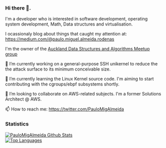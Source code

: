 ### Hi there 👋. 

I'm a developer who is interested in software development, operating system development, Math, Data structures and virtualisation.

I ocassionaly blog about things that caught my attention at: https://medium.com/@paulo.miguel.almeida.rodenas

I'm the owner of the [Auckland Data Structures and Algorithms Meetup group](https://www.meetup.com/Auckland-Programming-Algorithms-and-Performance/)

🔭 I’m currently working on a general-purpose SSH unikernel to reduce the the attack surface to its minimum conceivable size.

🌱 I’m currently learning the Linux Kernel source code. I'm aiming to start contributing with the cgroups/ebpf subsystems shortly.

👯 I’m looking to collaborate on AWS-related subjects. I'm a former Solutions Architect @ AWS.

📫 How to reach me: https://twitter.com/PauloMigAlmeida


### Statistics
[![PauloMigAlmeida Github Stats](https://github-readme-stats.vercel.app/api?username=PauloMigAlmeida&count_private=true&show_icons=true)](https://github.com/PauloMigAlmeida/)  
[![Top Languages](https://github-readme-stats.vercel.app/api/top-langs/?username=PauloMigAlmeida&layout=compact)](https://github.com/PauloMigAlmeida)
